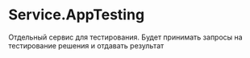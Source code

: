 # Service.AppTesting
Отдельный сервис для тестирования. Будет принимать запросы на тестирование решения и отдавать результат
